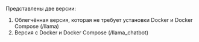 Представлены две версии:

1. Облегчённая версия, которая не требует установки Docker и Docker Compose (/llama)
2. Версия с Docker и Docker Compose (/llama_chatbot)